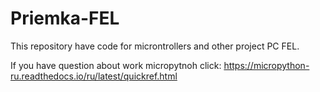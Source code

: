# Priemka-FEL
This repository have code for microntrollers and other project PC FEL.


If you have question about work micropytnoh click: https://micropython-ru.readthedocs.io/ru/latest/quickref.html
